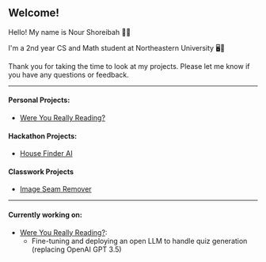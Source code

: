 ## Welcome!

Hello! My name is Nour Shoreibah 👋🏼

I'm a 2nd year CS and Math student at Northeastern University 🖥️📘

Thank you for taking the time to look at my projects. Please let me know if you have any questions or feedback.
____
#### Personal Projects:
- [Were You Really Reading?](https://github.com/nourshoreibah/ai_quiz_generator)
#### Hackathon Projects:
- [House Finder AI](https://github.com/nourshoreibah/House-Finder-AI)
#### Classwork Projects
- [Image Seam Remover](https://github.com/nourshoreibah/Image-Seam-Remover)
____
#### Currently working on:
- [Were You Really Reading?](https://github.com/nourshoreibah/ai_quiz_generator):
  - Fine-tuning and deploying an open LLM to handle quiz generation (replacing OpenAI GPT 3.5)


<!--
**nourshoreibah/nourshoreibah** is a ✨ _special_ ✨ repository because its `README.md` (this file) appears on your GitHub profile.

Here are some ideas to get you started:

- 🔭 I’m currently working on ...
- 🌱 I’m currently learning ...
- 👯 I’m looking to collaborate on ...
- 🤔 I’m looking for help with ...
- 💬 Ask me about ...
- 📫 How to reach me: ...
- 😄 Pronouns: ...
- ⚡ Fun fact: ...
-->
